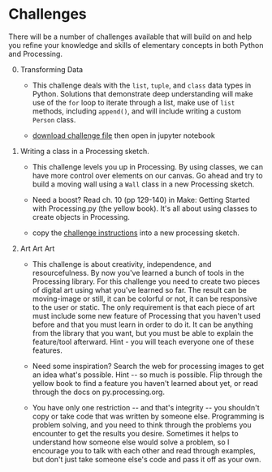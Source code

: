 # Challenges

There will be a number of challenges available that will build on and help you refine your knowledge and skills of elementary concepts in both Python and Processing.

0. Transforming Data

	- This challenge deals with the `list`, `tuple`, and `class` data types in Python. Solutions that demonstrate deep understanding will make use of the `for` loop to iterate through a list, make use of `list` methods, including `append()`, and will include writing a custom `Person` class.

	- <a href="https://raw.githubusercontent.com/sheamusburns/creative-coding-python-processing/master/challenges/transforming_data__lists_tuples_and_classes.ipynb" download>download challenge file</a> then open in jupyter notebook

1. Writing a class in a Processing sketch.

	- This challenge levels you up in Processing. By using classes, we can have more control over elements on our canvas. Go ahead and try to build a moving wall using a `Wall` class in a new Processing sketch. 

	- Need a boost? Read ch. 10 (pp 129-140) in Make: Getting Started with Processing.py (the yellow book). It's all about using classes to create objects in Processing.

	- copy the <a href="https://raw.githubusercontent.com/sheamusburns/creative-coding-python-processing/master/challenges/wall_class_challenge.py">challenge instructions</a> into a new processing sketch.

2. Art Art Art

	- This challenge is about creativity, independence, and resourcefulness. By now you've learned a bunch of tools in the Processing library. For this challenge you need to create two pieces of digital art using what you've learned so far. The result can be moving-image or still, it can be colorful or not, it can be responsive to the user or static. The only requirement is that each piece of art must include some new feature of Processing that you haven't used before and that you must learn in order to do it. It can be anything from the library that you want, but you must be able to explain the feature/tool afterward. Hint - you will teach everyone one of these features.  

	- Need some inspiration? Search the web for processing images to get an idea what's possible. Hint -- so much is possible. Flip through the yellow book to find a feature you haven't learned about yet, or read through the docs on py.processing.org. 

	- You have only one restriction -- and that's integrity -- you shouldn't copy or take code that was written by someone else. Programming is problem solving, and you need to think through the problems you encounter to get the results you desire. Sometimes it helps to understand how someone else would solve a problem, so I encourage you to talk with each other and read through examples, but don't just take someone else's code and pass it off as your own.  

